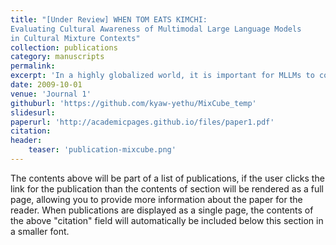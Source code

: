 ```yaml
---
title: "[Under Review] WHEN TOM EATS KIMCHI:
Evaluating Cultural Awareness of Multimodal Large Language Models
in Cultural Mixture Contexts"
collection: publications
category: manuscripts
permalink: 
excerpt: 'In a highly globalized world, it is important for MLLMs to correctly recognize mixed-cultural inputs, where the elements in the input represent multiple cultures. To examine the robustness of MLLMs to mixed cultures, we introduce MixCuBe, a cross-cultural awareness benchmark, and study elements from five countries and four ethnicities.'
date: 2009-10-01
venue: 'Journal 1'
githuburl: 'https://github.com/kyaw-yethu/MixCube_temp'
slidesurl: 
paperurl: 'http://academicpages.github.io/files/paper1.pdf'
citation: 
header:
    teaser: 'publication-mixcube.png' 
---
```


The contents above will be part of a list of publications, if the user clicks the link for the publication than the contents of section will be rendered as a full page, allowing you to provide more information about the paper for the reader. When publications are displayed as a single page, the contents of the above "citation" field will automatically be included below this section in a smaller font.
